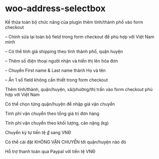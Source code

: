 # woo-address-selectbox

Kế thừa toàn bộ chức năng của plugin thêm tỉnh/thành phố vào form checkout

– Chỉnh sửa lại toàn bộ field trong form checkout để phù hợp với Việt Nam mình

– Có thể tính giá shipping theo tỉnh thành phố, quận huyện

– Thêm số điện thoại người nhận và hiển thị lên hóa đơn

– Chuyển First name & Last name thành Họ và tên

– Ẩn 1 số field không cần thiết trong form checkout

Thêm tỉnh/thành, quận/huyện, xã/phường/thị trấn vào form checkout phù hợp với Việt Nam

Có thể chọn từng quận/huyện để nhập giá vận chuyển

Tính phí vận chuyển theo tổng giá trị đơn hàng

Tính phí vận chuyển theo khối lượng, cân nặng (kg)

Chuyển ký tự tiền tệ ₫ sang VNĐ

Có thể cài đặt KHÔNG VẬN CHUYỂN tới quận/huyện nào đó

Hỗ trợ thanh toán qua Paypal với tiền tệ VNĐ
